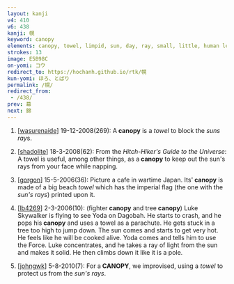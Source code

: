 ```yaml
---
layout: kanji
v4: 410
v6: 438
kanji: 幌
keyword: canopy
elements: canopy, towel, limpid, sun, day, ray, small, little, human legs
strokes: 13
image: E5B98C
on-yomi: コウ
redirect_to: https://hochanh.github.io/rtk/幌
kun-yomi: ほろ、とばり
permalink: /幌/
redirect_from:
 - /438/
prev: 幕
next: 錦
---
```


1) [<a href="http://kanji.koohii.com/profile/wasurenaide">wasurenaide</a>] 19-12-2008(269): A<strong> canopy</strong> is a <em>towel</em> to block the <em>suns</em> <em>ray</em>s.

2) [<a href="http://kanji.koohii.com/profile/shadolite">shadolite</a>] 18-3-2008(62): From the <em>Hitch-Hiker&#039;s Guide to the Universe</em>: A towel is useful, among other things, as a<strong> canopy</strong> to keep out the sun&#039;s rays from your face while napping.

3) [<a href="http://kanji.koohii.com/profile/gorgon">gorgon</a>] 15-5-2006(36): Picture a cafe in wartime Japan. Its&#039;<strong> canopy</strong> is made of a big beach <em>towel</em> which has the imperial flag (the one with the <em>sun&#039;s rays</em>) printed upon it.

4) [<a href="http://kanji.koohii.com/profile/lb4269">lb4269</a>] 2-3-2006(10): (fighter<strong> canopy</strong> and tree<strong> canopy</strong>) Luke Skywalker is flying to see Yoda on Dagobah. He starts to crash, and he pops his<strong> canopy</strong> and uses a towel as a parachute. He gets stuck in a tree too high to jump down. The sun comes and starts to get very hot. He feels like he will be cooked alive. Yoda comes and tells him to use the Force. Luke concentrates, and he takes a ray of light from the sun and makes it solid. He then climbs down it like it is a pole.

5) [<a href="http://kanji.koohii.com/profile/johngwk">johngwk</a>] 5-8-2010(7): For a<strong> CANOPY</strong>, we improvised, using a <em>towel</em> to protect us from the <em>sun&#039;s rays</em>.

